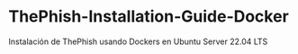 # ThePhish-Installation-Guide-Docker
Instalación de ThePhish usando Dockers en Ubuntu Server 22.04 LTS
